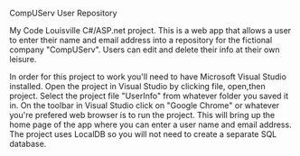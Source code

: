 CompUServ User Repository

My Code Louisville C#/ASP.net project. This is a web app that allows a user to enter their name and email address into a repository for the fictional company "CompUServ". Users can edit and delete their info at their own leisure. 

In order for this project to work you'll need to have Microsoft Visual Studio installed. Open the project in Visual Studio by clicking file, open,then project. Select the project file "UserInfo" from whatever folder you saved it in. On the toolbar in Visual Studio click on "Google Chrome" or whatever you're prefered web browser is to run the project. This will bring up the home page of the app where you can enter a user name and email address. The project uses LocalDB so you will not need to create a separate SQL database. 
